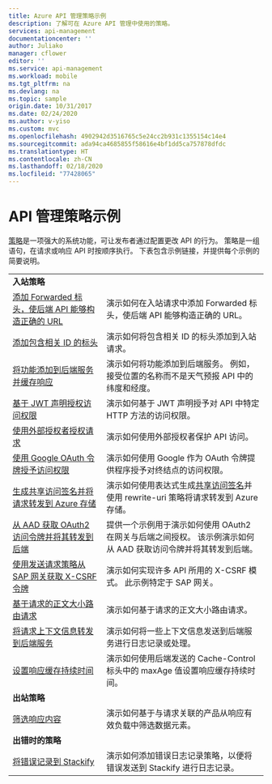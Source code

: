 ```yaml
---
title: Azure API 管理策略示例
description: 了解可在 Azure API 管理中使用的策略。
services: api-management
documentationcenter: ''
author: Juliako
manager: cflower
editor: ''
ms.service: api-management
ms.workload: mobile
ms.tgt_pltfrm: na
ms.devlang: na
ms.topic: sample
origin.date: 10/31/2017
ms.date: 02/24/2020
ms.author: v-yiso
ms.custom: mvc
ms.openlocfilehash: 4902942d3516765c5e24cc2b931c1355154c14e4
ms.sourcegitcommit: ada94ca4685855f58616e4bf1dd5ca757878dfdc
ms.translationtype: HT
ms.contentlocale: zh-CN
ms.lasthandoff: 02/18/2020
ms.locfileid: "77428065"
---
```

# <a name="api-management-policy-samples"></a>API 管理策略示例

[策略](api-management-howto-policies.md)是一项强大的系统功能，可让发布者通过配置更改 API 的行为。 策略是一组语句，在请求或响应 API 时按顺序执行。 下表包含示例链接，并提供每个示例的简要说明。

|||
| -------------------------------------------------------------------------------------------------------------------------------------------------------------------- | --------------------------------------------------------------------------------------------------------------------------------------------------------------------------------------------------------------------------- |
|**入站策略**||
|[添加 Forwarded 标头，使后端 API 能够构造正确的 URL](./policies/set-header-to-enable-backend-to-construct-urls.md?toc=api-management/toc.json) |演示如何在入站请求中添加 Forwarded 标头，使后端 API 能够构造正确的 URL。|
|[添加包含相关 ID 的标头](./policies/add-correlation-id.md?toc=api-management/toc.json) |演示如何将包含相关 ID 的标头添加到入站请求。|
|[将功能添加到后端服务并缓存响应](./policies/cache-response.md?toc=api-management/toc.json) |演示如何将功能添加到后端服务。 例如，接受位置的名称而不是天气预报 API 中的纬度和经度。|
|[基于 JWT 声明授权访问权限](./policies/authorize-request-based-on-jwt-claims.md?toc=api-management/toc.json) |演示如何基于 JWT 声明授予对 API 中特定 HTTP 方法的访问权限。|
| [使用外部授权者授权请求](./policies/authorize-request-using-external-authorizer.md)                                                   | 演示如何使用外部授权者保护 API 访问。                                                                                                                                                               |
| [使用 Google OAuth 令牌授予访问权限](./policies/use-google-as-oauth-token-provider.md?toc=api-management/toc.json)                                            | 演示如何使用 Google 作为 OAuth 令牌提供程序授予对终结点的访问权限。                                                                                                                                    |
|[生成共享访问签名并将请求转发到 Azure 存储](./policies/generate-shared-access-signature.md?toc=api-management/toc.json) |演示如何使用表达式生成[共享访问签名](../storage/common/storage-dotnet-shared-access-signature-part-1.md)并使用 rewrite-uri 策略将请求转发到 Azure 存储。 |
|[从 AAD 获取 OAuth2 访问令牌并将其转发到后端](./policies/use-oauth2-for-authorization.md?toc=api-management/toc.json) |提供一个示例用于演示如何使用 OAuth2 在网关与后端之间授权。 该示例演示如何从 AAD 获取访问令牌并将其转发到后端。|
|[使用发送请求策略从 SAP 网关获取 X-CSRF 令牌](./policies/get-x-csrf-token-from-sap-gateway.md?toc=api-management/toc.json) |演示如何实现许多 API 所用的 X-CSRF 模式。 此示例特定于 SAP 网关。 |
|[基于请求的正文大小路由请求](./policies/route-requests-based-on-size.md?toc=api-management/toc.json) |演示如何基于请求的正文大小路由请求。|
|[将请求上下文信息转发到后端服务](./policies/send-request-context-info-to-backend-service.md?toc=api-management/toc.json) |演示如何将一些上下文信息发送到后端服务进行日志记录或处理。|
|[设置响应缓存持续时间](./policies/set-cache-duration.md?toc=api-management/toc.json) |演示如何使用后端发送的 Cache-Control 标头中的 maxAge 值设置响应缓存持续时间。|
|**出站策略**||
|[筛选响应内容](./policies/filter-response-content.md?toc=api-management/toc.json) | 演示如何基于与请求关联的产品从响应有效负载中筛选数据元素。|
|**出错时的策略**||
|[将错误记录到 Stackify](./policies/log-errors-to-stackify.md?toc=api-management/toc.json) |演示如何添加错误日志记录策略，以便将错误发送到 Stackify 进行日志记录。|
